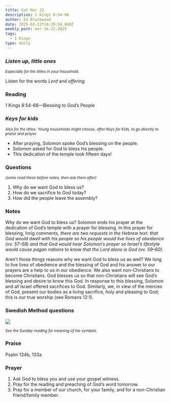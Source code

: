 ```yaml
---
title: Sat Mar 22
description: 1 Kings 8:54-66
author: Ed Blackwood
date: 2025-03-22T19:29:59.860Z
weekly_post: mar-16-22-2025
tags:
  - 1 Kings
type: daily
---
```

### *Listen up, little ones*

<div><small><i>Especially for the littles in your household.</i></small></div>

Listen for the words *Lord* and *offering*.

### Reading

1 Kings 8:54-66—Blessing to God’s People

### *Keys for kids*

<div><small><i>Also for the littles. Young households might choose, after Keys for Kids, to go directly to praise and prayer.</i></small></div>

* After praying, Solomon spoke God’s blessing on the people.
* Solomon asked for God to bless his people.
* This dedication of the temple took fifteen days!

### Questions

<div><small><i>(some read these before notes, then ask them after)</i></small></div>

1. Why do we want God to bless us?
2. How do we sacrifice to God today?
3. How did the people leave the assembly?

### Notes

Why do we want God to bless us? Solomon ends his prayer at the dedication of God’s temple with a prayer for blessing. In this prayer for blessing, Inrig comments, *there are two requests in the Hebrew text: that God would dwell with his people so his people would live lives of obedience (vv. 57–58) and that God would hear Solomon’s prayer so Israel’s lifestyle would cause pagan nations to know that the Lord alone is God (vv. 59–60).*

Aren’t those things reasons why we want God to bless us as well? We long to live lives of obedience and the blessing of God and his answer to our prayers are a help to us in our obedience. We also want non-Christians to become Christians. God blesses us so that non-Christians will see God’s blessing and desire to know this God. In response to this blessing, Solomon and all Israel offered sacrifices to God. Similarly, we, in view of the mercies of God, present our bodies as a living sacrifice, holy and pleasing to God; this is our true worship (see Romans 12:1).

### Swedish Method questions

![](/static/img/family_worship_study_ed-swedish_questions.png)

<div><small><i>See the Sunday reading for meaning of the symbols.</i></small></div>

### Praise

P﻿salm 134b, 133a

### Prayer

1. Ask God to bless you and use your gospel witness.
2. Pray for the reading and preaching of God’s word tomorrow.
3. Pray for a member of our church, for your family, and for a non-Christian friend/family member.